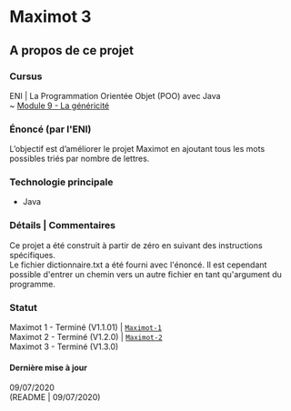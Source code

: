 # Maximot 3

## A propos de ce projet

### Cursus
ENI | La Programmation Orientée Objet (POO) avec Java   
~ [Module 9 - La généricité]() 

### Énoncé (par l'ENI)
L’objectif est d’améliorer le projet Maximot en ajoutant tous les mots possibles triés par nombre de lettres.

### Technologie principale 
- Java

### Détails | Commentaires
Ce projet a été construit à partir de zéro en suivant des instructions spécifiques.  
Le fichier dictionnaire.txt a été fourni avec l'énoncé. Il est cependant possible d'entrer un chemin vers un autre fichier en tant qu'argument du programme.

### Statut
Maximot 1 - Terminé (V1.1.01) | [`Maximot-1`](https://github.com/Dyrits/MAXIMOT/tree/Maximot-1)  
Maximot 2 - Terminé (V1.2.0) | [`Maximot-2`](https://github.com/Dyrits/MAXIMOT/tree/Maximot-2)  
Maximot 3 - Terminé (V1.3.0)

#### Dernière mise à jour
09/07/2020  
(README | 09/07/2020)
